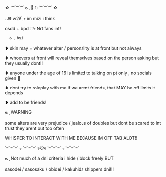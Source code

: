☆ ︶︶︶ ౿ ָ 🎀 𞥊 ︶︶︶ ☆

. Ꮺ w2i! ๋࣭ ⭑ im mizi i think

osdd + bpd ೀ Nrt fans int!

      ౿ ָ byi  
❥ skin may = whatever alter / personality is at front but not always

❥ whoevers at front will reveal themselves based on the person asking but they usually dont!!

❥ anyone under the age of 16 is limited to talking on pt only , no socials given 👅

❥ dont try to roleplay with me if we arent friends, that MAY be off limits it depends

❥ add to be friends!

౿ ָ WARNING

some alters are very prejudice / jealous of doubles but dont be scared to int trust they arent out too often

WHISPER TO INTERACT WITH ME BECAUSE IM OFF TAB ALOT!!

︶︶︶ ⊹ ︶︶︶ ୨♡୧ ︶︶︶ ⊹ ︶︶︶

౿ ָ Not much of a dni criteria i hide / block freely BUT

sasodei / sasosaku / obidei / kakuhida shippers dni!!!
